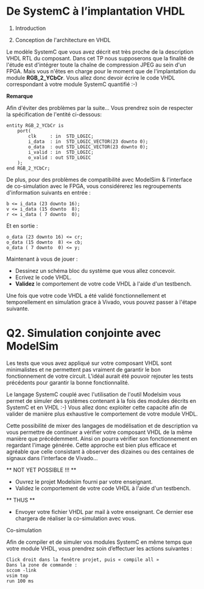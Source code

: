 # De SystemC à l’implantation VHDL

1. Introduction

2. Conception de l'architecture en VHDL

Le modèle SystemC que vous avez décrit est très proche de la description VHDL RTL du composant. Dans cet TP nous supposerons que la finalité de l'étude est d'intégrer toute la chaîne de compression JPEG au sein d'un FPGA. Mais vous n'êtes en charge pour le moment que de l'implantation du module **RGB_2_YCbCr**. Vous allez donc devoir écrire le code VHDL correspondant à votre module SystemC quantifié :-)

**Remarque**

Afin d'éviter des problèmes par la suite... Vous prendrez soin de respecter la spécification de l'entité ci-dessous:

```
entity RGB_2_YCbCr is
    port(
        clk     : in  STD_LOGIC;
        i_data  : in  STD_LOGIC_VECTOR(23 downto 0);
        o_data  : out STD_LOGIC_VECTOR(23 downto 0);
        i_valid : in  STD_LOGIC;
        o_valid : out STD_LOGIC
	);
end RGB_2_YCbCr;
```

De plus, pour des problèmes de compatibilité avec ModelSim & l'interface de co-simulation avec le FPGA, vous considérerez les regroupements d'information suivants en entrée :

```
b <= i_data (23 downto 16);
v <= i_data (15 downto  8);
r <= i_data ( 7 downto  0);
```

Et en sortie :

```
o_data (23 downto 16) <= cr;
o_data (15 downto  8) <= cb;
o_data ( 7 downto  0) <= y;
```

Maintenant à vous de jouer :

- Dessinez un schéma bloc du système que vous allez concevoir.
- Ecrivez le code VHDL.
- **Validez** le comportement de votre code VHDL à l'aide d'un testbench.

Une fois que votre code VHDL a été validé fonctionnellement et temporellement en simulation grace à Vivado, vous pouvez passer à l'étape suivante.

# Q2. Simulation conjointe avec ModelSim

Les tests que vous avez appliqué sur votre composant VHDL sont minimalistes et ne permettent pas vraiment de garantir le bon fonctionnement de votre circuit. L'idéal aurait été pouvoir rejouter les tests précédents pour garantir la bonne fonctionnalité.

Le langage SystemC couplé avec l'utilisation de l'outil Modelsim vous permet de simuler des systèmes contenant à la fois des modules décrits en SystemC et en VHDL :-) Vous allez donc exploiter cette capacité afin de valider de manière plus exhaustive le comportement de votre module VHDL.

Cette possibilité de mixer des langages de modélisation et de description va vous permettre de continuer a vérifier votre composant VHDL de la même manière que précédemment. Ainsi on pourra vérifier son fonctionnement en regardant l'image générée. Cette approche est bien plus efficace et agréable que celle consistant à observer des dizaines ou des centaines de signaux dans l'interface de Vivado...

** NOT YET POSSIBLE !!! **
-	Ouvrez le projet Modelsim fourni par votre enseignant.
-	Validez le comportement de votre code VHDL à l'aide d'un testbench.

** THUS **

-	Envoyer votre fichier VHDL par mail à votre enseignant. Ce dernier ese chargera de réaliser la co-simulation avec vous.

Co-simulation

Afin de compiler et de simuler vos modules SystemC en même temps que votre module VHDL, vous prendrez soin d’effectuer les actions suivantes :

```
Click droit dans la fenêtre projet, puis « compile all »
Dans la zone de commande :
sccom -link
vsim top
run 100 ms
```
